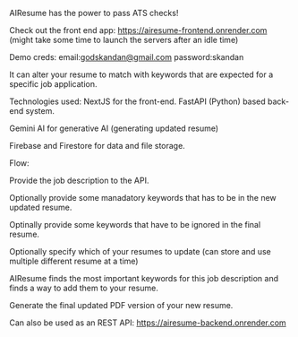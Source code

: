 AIResume has the power to pass ATS checks! 

Check out the front end app: https://airesume-frontend.onrender.com (might take some time to launch the servers after an idle time)

Demo creds: email:godskandan@gmail.com password:skandan

It can alter your resume to match with keywords that are expected for a specific job application.

Technologies used: NextJS for the front-end. FastAPI (Python) based back-end system.

Gemini AI for generative AI (generating updated resume)

Firebase and Firestore for data and file storage.

Flow:

Provide the job description to the API.

Optionally provide some manadatory keywords that has to be in the new updated resume.

Optinally provide some keywords that have to be ignored in the final resume.

Optionally specify which of your resumes to update (can store and use multiple different resume at a time)

AIResume finds the most important keywords for this job description and finds a way to add them to your resume.

Generate the final updated PDF version of your new resume.

Can also be used as an REST API: https://airesume-backend.onrender.com
